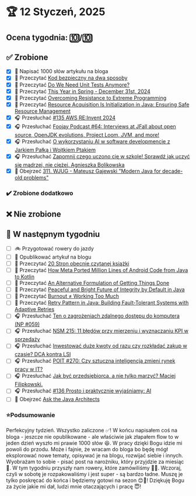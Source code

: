 # 🏆 12 Styczeń, 2025

## Ocena tygodnia: 🔟/🔟

## ✅ Zrobione
- [x] 📝 Napisać 1000 słów artykułu na bloga
- [x] 📗 Przeczytać [Kod bezpieczny na dwa sposoby](https://koziolekweb.pl/2024/12/31/kod-bezpieczny-na-dwa-sposoby)
- [x] 📗 Przeczytać [Do We Need Unit Tests Anymore?](https://www.petrikainulainen.net/programming/testing/do-we-need-unit-tests-anymore/)
- [x] 📗 Przeczytać [This Year in Spring - December 31st, 2024](https://spring.io/blog/2024/12/31/this-week-in-spring-december-31st-2024)
- [x] 📗 Przeczytać [Overcoming Resistance to Extreme Programming](https://benjiweber.co.uk/blog/2025/01/01/overcoming-resistance-to-extreme-programming/)
- [x] 📗 Przeczytać [Resource Acquisition Is Initialization in Java: Ensuring Safe Resource Management](https://java-design-patterns.com/patterns/resource-acquisition-is-initialization/)
- [x] 🎧 Przesłuchać [#135 AWS RE:Invent 2024](https://patoarchitekci.io/135/)
- [x] 🎧 Przesłuchać [Foojay Podcast #64: Interviews at JFall about open source, OpenJDK evolutions, Project Loom, JVM, and more!](https://foojay.io/today/foojay-podcast-64/)
- [x] 🎧 Przesłuchać [O wykorzystaniu AI w software developmencie z Jarkiem Pałką i Wojtkiem Ptakiem](https://bettersoftwaredesign.pl/podcast/o-wykorzystaniu-ai-w-software-developmencie-z-jarkiem-palka-i-wojtkiem-ptakiem/)
- [x] 🎧 Przesłuchać [Zapomnij czego uczono cię w szkole! Sprawdź jak uczyć się mądrzej, nie ciężej. Agnieszka Bolikowska](https://youtu.be/X1ZIuORcxL0)
- [x] 🎥 Obejrzeć [311. WJUG - Mateusz Gajewski "Modern Java for decade-old problems"](https://youtu.be/Ju0lAB25q3M)

### ✔️ Zrobione dodatkowo

## ❌ Nie zrobione

## 📝 W następnym tygodniu
- [ ] 🚲 Przygotować rowery do jazdy
- [ ] 📝 Opublikować artykuł na blogu
- [ ] 📗 Przeczytać [20 Stron obecnie czytanej książki](https://github.com/BartoszDabek/bdabek.pl/blob/master/miscellaneous/books.md)
- [ ] 📗 Przeczytać [How Meta Ported Million Lines of Android Code from Java to Kotlin](https://www.infoq.com/news/2024/12/meta-java-kotlin-port/)
- [ ] 📗 Przeczytać [An Alternative Formulation of Getting Things Done](https://blog.jbrains.ca/permalink/an-alternative-formulation-of-getting-things-done)
- [ ] 📗 Przeczytać [Peaceful and Bright Future of Integrity by Default in Java](https://inside.java/2025/01/03/evolving-default-integrity/)
- [ ] 📗 Przeczytać [Burnout ≠ Working Too Much](https://terriblesoftware.org/2024/12/20/burnout-%e2%89%a0-working-too-much/)
- [ ] 📗 Przeczytać [Retry Pattern in Java: Building Fault-Tolerant Systems with Adaptive Retries](https://java-design-patterns.com/patterns/retry/)
- [ ] 🎧 Przesłuchać [Ten o zagrożeniach zdalnego dostępu do komputera (NP #059)](https://niebezpiecznik.pl/post/zagrozenia-zdalnego-dostepu-do-komputera/)
- [ ] 🎧 Przesłuchać [NSM 215: 11 błędów przy mierzeniu i wyznaczaniu KPI w sprzedaży](https://youtu.be/6KJbCxeqpU0)
- [ ] 🎧 Przesłuchać [Inwestować duże kwoty od razu czy rozkładać zakup w czasie? DCA kontra LSI](https://inwestomat.eu/inwestowac-duze-kwoty-od-razu-czy-rozkladac-zakup-w-czasie/)
- [ ] 🎧 Przesłuchać [POIT #270: Czy sztuczna inteligencja zmieni rynek pracy w IT?](https://porozmawiajmyoit.pl/poit-270-czy-sztuczna-inteligencja-zmieni-rynek-pracy-w-it/)
- [ ] 🎧 Przesłuchać [Jak być przedsiębiorcą, a nie tylko marzyć? Maciej Filipkowski.](https://youtu.be/9s6EIoNJMLE)
- [ ] 🎧 Przesłuchać [#136 Prosto i praktycznie wyjaśniamy: AI](https://patoarchitekci.io/136/)
- [ ] 🎥 Obejrzeć [Ask the Java Architects](https://youtu.be/SPc9YpLsYo8)

### ⭐Podsumowanie
Perfekcyjny tydzień. Wszystko zaliczone ✅! W końcu napisałem coś na bloga - jeszcze nie opublikowane - ale właściwie jak złapałem flow to w jeden dzień wyszło mi prawie 1000 słów 😆. W pracy dzięki Bogu idzie mi powoli do przodu. Może i fajnie, że wracam do bloga bo będę mógł eksplorować nowe tematy, opisywać je na blogu, rozwijać siebie i innych. Wyobrażam to sobie - pisać post na narożniku, który przyjdzie za miesiąc 🤗. W tym tygodniu przyszły nam rowery, które zamówiliśmy 👊👏. Wczoraj, czyli w sobotę je rozpakowaliśmy i jest super - są bardzo ładne. Muszę je tylko poskręcać do końca i będziemy gotowi na sezon 😊🙌! Dziękuję Bogu za życie jakie mi dał, ludzi mnie otaczających i pracę 😇!

